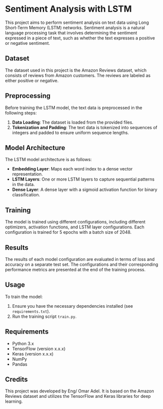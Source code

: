 # Sentiment Analysis with LSTM

This project aims to perform sentiment analysis on text data using Long Short-Term Memory (LSTM) networks. Sentiment analysis is a natural language processing task that involves determining the sentiment expressed in a piece of text, such as whether the text expresses a positive or negative sentiment.

## Dataset

The dataset used in this project is the Amazon Reviews dataset, which consists of reviews from Amazon customers. The reviews are labeled as either positive or negative.

## Preprocessing

Before training the LSTM model, the text data is preprocessed in the following steps:

1. **Data Loading**: The dataset is loaded from the provided files.
2. **Tokenization and Padding**: The text data is tokenized into sequences of integers and padded to ensure uniform sequence lengths.

## Model Architecture

The LSTM model architecture is as follows:

- **Embedding Layer**: Maps each word index to a dense vector representation.
- **LSTM Layers**: One or more LSTM layers to capture sequential patterns in the data.
- **Dense Layer**: A dense layer with a sigmoid activation function for binary classification.

## Training

The model is trained using different configurations, including different optimizers, activation functions, and LSTM layer configurations. Each configuration is trained for 5 epochs with a batch size of 2048.

## Results

The results of each model configuration are evaluated in terms of loss and accuracy on a separate test set. The configurations and their corresponding performance metrics are presented at the end of the training process.

## Usage

To train the model:

1. Ensure you have the necessary dependencies installed (see `requirements.txt`).
2. Run the training script `train.py`.

## Requirements

- Python 3.x
- TensorFlow (version x.x.x)
- Keras (version x.x.x)
- NumPy
- Pandas

## Credits

This project was developed by Eng/ Omar Adel. It is based on the Amazon Reviews dataset and utilizes the TensorFlow and Keras libraries for deep learning.
